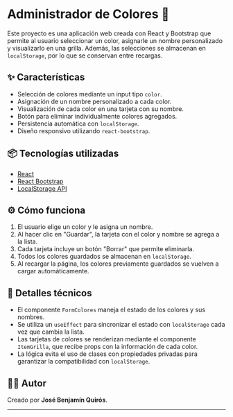 # Administrador de Colores 🎨

Este proyecto es una aplicación web creada con React y Bootstrap que permite al usuario seleccionar un color, asignarle un nombre personalizado y visualizarlo en una grilla. Además, las selecciones se almacenan en `localStorage`, por lo que se conservan entre recargas.

## ✨ Características

- Selección de colores mediante un input tipo `color`.
- Asignación de un nombre personalizado a cada color.
- Visualización de cada color en una tarjeta con su nombre.
- Botón para eliminar individualmente colores agregados.
- Persistencia automática con `localStorage`.
- Diseño responsivo utilizando `react-bootstrap`.

## 📦 Tecnologías utilizadas

- [React](https://react.dev/)
- [React Bootstrap](https://react-bootstrap.github.io/)
- [LocalStorage API](https://developer.mozilla.org/en-US/docs/Web/API/Window/localStorage)

## ⚙️ Cómo funciona

1. El usuario elige un color y le asigna un nombre.
2. Al hacer clic en "Guardar", la tarjeta con el color y nombre se agrega a la lista.
3. Cada tarjeta incluye un botón "Borrar" que permite eliminarla.
4. Todos los colores guardados se almacenan en `localStorage`.
5. Al recargar la página, los colores previamente guardados se vuelven a cargar automáticamente.

## 🧠 Detalles técnicos

- El componente `FormColores` maneja el estado de los colores y sus nombres.
- Se utiliza un `useEffect` para sincronizar el estado con `localStorage` cada vez que cambia la lista.
- Las tarjetas de colores se renderizan mediante el componente `ItemGrilla`, que recibe props con la información de cada color.
- La lógica evita el uso de clases con propiedades privadas para garantizar la compatibilidad con `localStorage`.

## 👨‍💻 Autor

Creado por **José Benjamín Quirós**.

---

